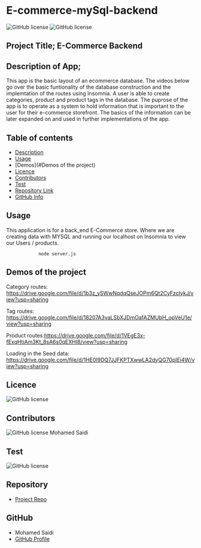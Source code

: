 # E-commerce-mySql-backend

![GitHub license](https://img.shields.io/badge/Made%20by-%40Mohamed-Blue)
![GitHub license](https://img.shields.io/badge/license-MIT-blue.svg)

## Project Title; E-Commerce Backend

## Description of App;

This app is the basic layout of an ecommerce database. The videos below go over the basic funtionality of the database construction and the implemtation of the routes using Insomnia. A user is able to create categories, product and product tags in the database. The puprose of the app is to operate as a system to hold information that is important to the user for their e-commerce storefront. The basics of the information can be later expanded on and used in further implementations of the app.

## Table of contents

- [Description](#Description)
- [Usage](#Usage)
- [Demos](#Demos of the project)
- [Licence](#Licence)
- [Contributors](#Contributors)
- [Test](#Test)
- [Repository Link](#Repository)
- [GitHub Info](#GitHub)

## Usage

This application is for a back_end E-Commerce store. Where we are creating data with MYSQL and running our localhost on Insomnia to view our Users / products.

                node server.js

## Demos of the project

Category routes: https://drive.google.com/file/d/1b3z_ySWwNqdqQseJOPm6Qt2CyFzcIykJ/view?usp=sharing

Tag routes: https://drive.google.com/file/d/18207A3vaLSbXJDmOafAZMUbH_opVeU1e/view?usp=sharing

Product routes:https://drive.google.com/file/d/1VEgE3x-fExqHtiAm3Kt_8sA6s0qEXHI8/view?usp=sharing

Loading in the Seed data: https://drive.google.com/file/d/1HE0l9DQ7JJFKPTXwwLA2dyQG70pIEi4W/view?usp=sharing

## Licence

![GitHub license](https://img.shields.io/badge/license-MIT-blue.svg)

## Contributors

![GitHub license](https://img.shields.io/badge/Made%20by-%40Mohamed-Blue)
Mohamed Saidi

## Test

![GitHub license](https://img.shields.io/badge/test-100%25-success)

## Repository

- [Project Repo](https://github.com/Moesaidi76/E-commerce-Backend)

## GitHub

- Mohamed Saidi
- [GitHub Profile](https://github.com/Moesaidi76)
